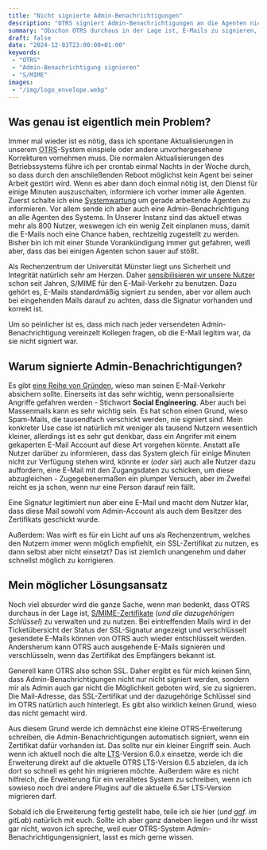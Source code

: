 ```yaml
---
title: "Nicht signierte Admin-Benachrichtigungen"
description: "OTRS signiert Admin-Benachrichtigungen an die Agenten nicht. Das sorgt für Irritation und einen guten Grund gibt es auch nicht."
summary: "Obschon OTRS durchaus in der Lage ist, E-Mails zu signieren, und ver-/entschlüsseln, werden ausgehende Admin-Benachrichtigungen an die Agenten nicht signiert. Das irritiert einige meiner Agenten und verwundert mich selber."
draft: false
date: "2024-12-03T23:00:00+01:00"
keywords:
 - "OTRS"
 - "Admin-Benachrichtigung signieren"
 - "S/MIME"
images:
 - "/img/logo_envelope.webp"
---
```


## Was genau ist eigentlich mein Problem?
Immer mal wieder ist es nötig, dass ich spontane Aktualisierungen in unserem <abbr title="Open Ticket Request System">OTRS</abbr>-System einspiele oder andere unvorhergesehene Korrekturen vornehmen muss. Die normalen Aktualisierungen des Betriebssystems führe ich per crontab einmal Nachts in der Woche durch, so dass durch den anschließenden Reboot möglichst kein Agent bei seiner Arbeit gestört wird. Wenn es aber dann doch einmal nötig ist, den Dienst für einige Minuten auszuschalten, informiere ich vorher immer alle Agenten. Zuerst schalte ich eine [Systemwartung](https://otrscommunityedition.com/doc/manual/admin/6.0/en/html/administration.html#adminarea-systemmaintenance) um gerade arbeitende Agenten zu informieren. Vor allem sende ich aber auch eine Admin-Benachrichtigung an alle Agenten des Systems. In Unserer Instanz sind das aktuell etwas mehr als 800 Nutzer, weswegen ich ein wenig Zeit einplanen muss, damit die E-Mails noch eine Chance haben, rechtzeitig zugestellt zu werden. Bisher bin ich mit einer Stunde Vorankündigung immer gut gefahren, weiß aber, dass das bei einigen Agenten schon sauer auf stößt.

Als Rechenzentrum der Universität Münster liegt uns Sicherheit und Integrität natürlich sehr am Herzen. Daher [sensibilisieren wir unsere Nutzer](https://www.uni-muenster.de/CA/de/howto-mail.shtml) schon seit Jahren, S/MIME für den E-Mail-Verkehr zu benutzen. Dazu gehört es, E-Mails standardmäßig signiert zu senden, aber vor allem auch bei eingehenden Mails darauf zu achten, dass die Signatur vorhanden und korrekt ist.

Um so peinlicher ist es, dass mich nach jeder versendeten Admin-Benachrichtigung vereinzelt Kollegen fragen, ob die E-Mail legitim war, da sie nicht signiert war.

## Warum signierte Admin-Benachrichtigungen?
Es gibt [eine Reihe von Gründen](https://www.uni-muenster.de/Informationssicherheit/sch_tzen/Schutz_vor_betruegerischen_E-Mails.html), wieso man seinen E-Mail-Verkehr absichern sollte. Einerseits ist das sehr wichtig, wenn personalisierte Angriffe gefahren werden - Stichwort **Social Engineering**. Aber auch bei Massenmails kann es sehr wichtig sein. Es hat schon einen Grund, wieso Spam-Mails, die tausendfach verschickt werden, nie signiert sind. Mein konkreter Use case ist natürlich mit weniger als tausend Nutzern wesentlich kleiner, allerdings ist es sehr gut denkbar, dass ein Angrifer mit einem gekaperten E-Mail Account auf diese Art vorgehen könnte. Anstatt alle Nutzer darüber zu informieren, dass das System gleich für einige Minuten nicht zur Verfügung stehen wird, könnte er (_oder sie_) auch alle Nutzer dazu auffordern, eine E-Mail mit den Zugangsdaten zu schicken, um diese abzugleichen - Zugegebenermaßen ein plumper Versuch, aber im Zweifel reicht es ja schon, wenn nur eine Person darauf rein fällt.

Eine Signatur legitimiert nun aber eine E-Mail und macht dem Nutzer klar, dass diese Mail sowohl vom Admin-Account als auch dem Besitzer des Zertifikats geschickt wurde.

Außerdem: Was wirft es für ein Licht auf uns als Rechenzentrum, welches den Nutzern immer wenn möglich empfiehlt, ein SSL-Zertifikat zu nutzen, es dann selbst aber nicht einsetzt? Das ist ziemlich unangenehm und daher schnellst möglich zu korrigieren.

## Mein möglicher Lösungsansatz
Noch viel absurder wird die ganze Sache, wenn man bedenkt, dass OTRS durchaus in der Lage ist, [S/MIME-Zertifikate](https://otrscommunityedition.com/doc/manual/admin/6.0/en/html/administration.html#adminarea-smime) (_und die dazugehörigen Schlüssel_) zu verwalten und zu nutzen. Bei eintreffenden Mails wird in der Ticketübersicht der Status der SSL-Signatur angezeigt und verschlüsselt gesendete E-Mails können von OTRS auch wieder entschlüsselt werden. Andersherum kann OTRS auch ausgehende E-Mails signieren und verschlüsseln, wenn das Zertifikat des Empfängers bekannt ist.

Generell kann OTRS also schon SSL. Daher ergibt es für mich keinen Sinn, dass Admin-Benachrichtigungen nicht nur nicht signiert werden, sondern mir als Admin auch gar nicht die Möglichkeit geboten wird, sie zu signieren. Die Mail-Adresse, das SSL-Zertifikat und der dazugehörige Schlüssel sind im OTRS natürlich auch hinterlegt. Es gibt also wirklich keinen Grund, wieso das nicht gemacht wird.

Aus diesem Grund werde ich demnächst eine kleine OTRS-Erweiterung schreiben, die Admin-Benachrichtigungen automatisch signiert, wenn ein Zertifikat dafür vorhanden ist. Das sollte nur ein kleiner Eingriff sein. Auch wenn ich aktuell noch die alte <abbr title="Long term support">LTS</abbr>-Version 6.0.x einsetze, werde ich die Erweiterung direkt auf die aktuelle OTRS LTS-Version 6.5 abzielen, da ich dort so schnell es geht hin migrieren möchte. Außerdem wäre es nicht hilfreich, die Erweiterung für ein veraltetes System zu schreiben, wenn ich sowieso noch drei andere Plugins auf die aktuelle 6.5er LTS-Version migrieren darf.

Sobald ich die Erweiterung fertig gestellt habe, teile ich sie hier (_und ggf. im gitLab_) natürlich mit euch. Sollte ich aber ganz daneben liegen und ihr wisst gar nicht, wovon ich spreche, weil euer OTRS-System Admin-Benachrichtigungensigniert, lasst es mich gerne wissen.
